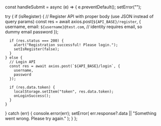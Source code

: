 const handleSubmit = async (e) => {
  e.preventDefault();
  setError("");

  try {
    if (isRegister) {
      // Register API with proper body (use JSON instead of query params)
      const res = await axios.post(`${API_BASE}/register`, {
        username,
        email: `${username}@test.com`,  // identity requires email, so dummy email
        password
      });

      if (res.status === 200) {
        alert("Registration successful! Please login.");
        setIsRegister(false);
      }
    } else {
      // Login API
      const res = await axios.post(`${API_BASE}/login`, {
        username,
        password
      });

      if (res.data.token) {
        localStorage.setItem("token", res.data.token);
        onLoginSuccess();
      }
    }
  } catch (err) {
    console.error(err);
    setError(
      err.response?.data || "Something went wrong. Please try again."
    );
  }
};